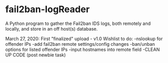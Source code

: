 # fail2ban-logReader
A Python program to gather the Fail2ban IDS logs, both remotely and locally, and store in an off host(s) database.

March 27, 2020: First "finalized" upload - v1.0
  Wishlist to do: -nslookup for offender IPs
                  -add fail2ban remote settings/config changes
                  -ban/unban options for listed offender IPs
                  -input hostnames into remote field
                  -CLEAN UP CODE (post newbie task)
                  
                
    

